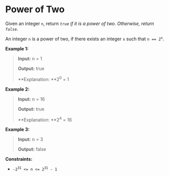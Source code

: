 # Power of Two

Given an integer <code>n</code>, return *<code>true</code> if it is a power of two. Otherwise, return <code>false</code>*.

An integer <code>n</code> is a power of two, if there exists an integer <code>x</code> such that <code>n == 2<sup>x</sup></code>.


**Example 1:**
>
> **Input:** n = 1
>
> **Output:** true
>
> **Explanation: **2<sup>0</sup> = 1

**Example 2:**
>
> **Input:** n = 16
>
> **Output:** true
>
> **Explanation: **2<sup>4</sup> = 16

**Example 3:**
>
> **Input:** n = 3
>
> **Output:** false


**Constraints:**

- <code>-2<sup>31</sup> &lt;= n &lt;= 2<sup>31</sup> - 1</code>

